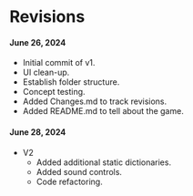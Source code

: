 # Revisions

#### June 26, 2024

- Initial commit of v1.
- UI clean-up.
- Establish folder structure.
- Concept testing.
- Added Changes.md to track revisions.
- Added README.md to tell about the game.

#### June 28, 2024

- V2
  - Added additional static dictionaries.
  - Added sound controls.
  - Code refactoring.
